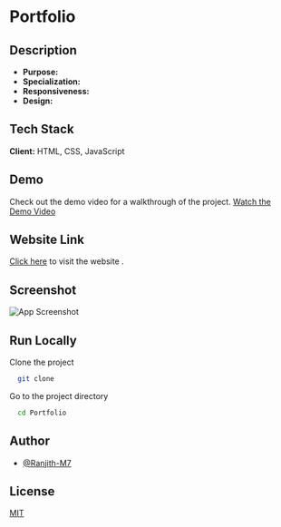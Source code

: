 
# Portfolio

## Description
- **Purpose:** 
- **Specialization:** 
- **Responsiveness:** 
- **Design:** 

## Tech Stack

**Client:** HTML, CSS, JavaScript

## Demo

Check out the demo video for a walkthrough of the project.
[Watch the Demo Video]()

## Website Link
[Click here]() to visit the website .


## Screenshot

![App Screenshot]()

## Run Locally

Clone the project

```bash
  git clone 
```

Go to the project directory

```bash
  cd Portfolio
```



## Author

- [@Ranjith-M7](https://github.com/Ranjith-M7)


## License

[MIT](https://choosealicense.com/licenses/mit/)
